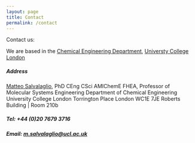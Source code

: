 ```yaml
---
layout: page
title: Contact
permalink: /contact
---
```


Contact us: 

We are based in the [Chemical Engineering Department](https://www.ucl.ac.uk/chemical-engineering), [Universty College London](https://www.ucl.ac.uk)

##### Address

[Matteo Salvalaglio](https://profiles.ucl.ac.uk/51512-matteo-salvalaglio), PhD CEng CSci AMIChemE FHEA,
Professor of Molecular Systems Engineering 
Department of Chemical Engineering
University College London
Torrington Place
London WC1E 7JE
Roberts Building | Room 210b

##### Tel:  +44 (0)20 7679 3716

##### Email: m.salvalaglio@ucl.ac.uk

